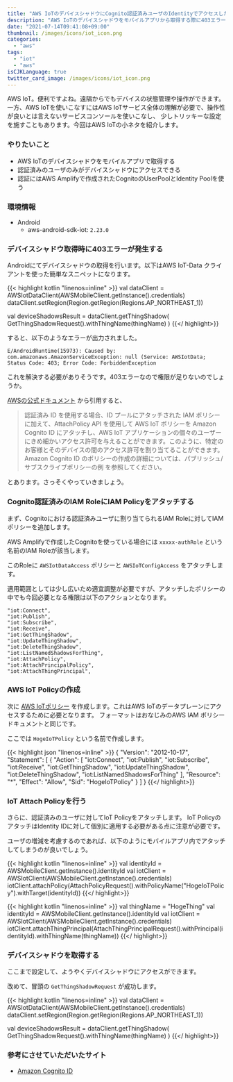 ```yaml
---
title: "AWS IoTのデバイスシャドウにCognito認証済みユーザのIdentityでアクセスした際に403エラーになる"
description: "AWS IoTのデバイスシャドウをモバイルアプリから取得する際に403エラーは発生する場合には、認証済みIAM RoleへのIAM Policyの追加と認証済みのIdentity IDに対してIoTポリシーの付与が必要になります。"
date: "2021-07-14T09:41:08+09:00"
thumbnail: /images/icons/iot_icon.png
categories:
  - "aws"
tags:
  - "iot"
  - "aws"
isCJKLanguage: true
twitter_card_image: /images/icons/iot_icon.png
---
```


AWS IoT。便利ですよね。遠隔からでもデバイスの状態管理や操作ができます。
一方、AWS IoTを使いこなすにはAWS IoTサービス全体の理解が必要で、操作性が良いとは言えないサービスコンソールを使いこなし、
少しトリッキーな設定を施すこともあります。今回はAWS IoTの小ネタを紹介します。

<!--adsense-->

### やりたいこと

- AWS IoTのデバイスシャドウをモバイルアプリで取得する
- 認証済みのユーザのみがデバイスシャドウにアクセスできる
- 認証にはAWS Amplifyで作成されたCognitoのUserPoolとIdentity Poolを使う

### 環境情報

- Android
  - aws-android-sdk-iot: `2.23.0`

### デバイスシャドウ取得時に403エラーが発生する

Androidにてデバイスシャドウの取得を行います。以下はAWS IoT-Data クライアントを使った簡単なスニペットになります。

{{< highlight kotlin "linenos=inline" >}}
val dataClient = AWSIotDataClient(AWSMobileClient.getInstance().credentials)
dataClient.setRegion(Region.getRegion(Regions.AP_NORTHEAST_1))

val deviceShadowsResult = dataClient.getThingShadow(
  GetThingShadowRequest().withThingName(thingName)
)
{{</ highlight>}}

すると、以下のようなエラーが出力されました。

```
E/AndroidRuntime(15973): Caused by: com.amazonaws.AmazonServiceException: null (Service: AWSIotData; Status Code: 403; Error Code: ForbiddenException
```

これを解決する必要がありそうです。403エラーなので権限が足りないのでしょうか。

<!--adsense-->



[AWSの公式ドキュメント](https://docs.aws.amazon.com/ja_jp/iot/latest/developerguide/cognito-identities.html) から引用すると、


> 認証済み ID を使用する場合、ID プールにアタッチされた IAM ポリシーに加えて、AttachPolicy API を使用して AWS IoT ポリシーを Amazon Cognito ID にアタッチし、AWS IoT アプリケーションの個々のユーザーにきめ細かいアクセス許可を与えることができます。このように、特定のお客様とそのデバイスの間のアクセス許可を割り当てることができます。Amazon Cognito ID のポリシーの作成の詳細については、パブリッシュ/サブスクライブポリシーの例 を参照してください。

とあります。さっそくやっていきましょう。

### Cognito認証済みのIAM RoleにIAM Policyをアタッチする

まず、Cognitoにおける認証済みユーザに割り当てられるIAM Roleに対してIAM ポリシーを追加します。

AWS Amplifyで作成したCognitoを使っている場合には `xxxxx-authRole` という名前のIAM Roleが該当します。

このRoleに `AWSIotDataAccess` ポリシーと `AWSIoTConfigAccess` をアタッチします。

適用範囲としては少し広いため適宜調整が必要ですが、アタッチしたポリシーの中でも今回必要となる権限は以下のアクションとなります。

```
"iot:Connect",
"iot:Publish",
"iot:Subscribe",
"iot:Receive",
"iot:GetThingShadow",
"iot:UpdateThingShadow",
"iot:DeleteThingShadow",
"iot:ListNamedShadowsForThing",
"iot:AttachPolicy",
"iot:AttachPrincipalPolicy",
"iot:AttachThingPrincipal",
```

### AWS IoT Policyの作成

次に [AWS IoTポリシー](https://docs.aws.amazon.com/ja_jp/iot/latest/developerguide/iot-policies.html) を作成します。これはAWS IoTのデータプレーンにアクセスするために必要となります。
フォーマットはおなじみのAWS IAM ポリシードキュメントと同じです。

ここでは `HogeIoTPolicy` という名前で作成します。

{{< highlight json "linenos=inline" >}}
{
  "Version": "2012-10-17",
  "Statement": [
    {
      "Action": [
        "iot:Connect",
        "iot:Publish",
        "iot:Subscribe",
        "iot:Receive",
        "iot:GetThingShadow",
        "iot:UpdateThingShadow",
        "iot:DeleteThingShadow",
        "iot:ListNamedShadowsForThing"
      ],
      "Resource": "*",
      "Effect": "Allow",
      "Sid": "HogeIoTPolicy"
    }
  ]
}
{{</ highlight>}}

### IoT Attach Policyを行う

さらに、認証済みのユーザに対してIoT Policyをアタッチします。
IoT PolicyのアタッチはIdentity IDに対して個別に適用する必要がある点に注意が必要です。

ユーザの増減を考慮するのであれば、以下のようにモバイルアプリ内でアタッチしてしまうのが良いでしょう。

{{< highlight kotlin "linenos=inline" >}}
val identityId = AWSMobileClient.getInstance().identityId
val iotClient = AWSIotClient(AWSMobileClient.getInstance().credentials)
iotClient.attachPolicy(AttachPolicyRequest().withPolicyName("HogeIoTPolicy").withTarget(identityId))
{{</ highlight>}}

{{< highlight kotlin "linenos=inline" >}}
val thingName = "HogeThing"
val identityId = AWSMobileClient.getInstance().identityId
val iotClient = AWSIotClient(AWSMobileClient.getInstance().credentials)
iotClient.attachThingPrincipal(AttachThingPrincipalRequest().withPrincipal(identityId).withThingName(thingName))
{{</ highlight>}}

### デバイスシャドウを取得する

ここまで設定して、ようやくデバイスシャドウにアクセスができます。

改めて、冒頭の `GetThingShadowRequest` が成功します。

{{< highlight kotlin "linenos=inline" >}}
val dataClient = AWSIotDataClient(AWSMobileClient.getInstance().credentials)
dataClient.setRegion(Region.getRegion(Regions.AP_NORTHEAST_1))

val deviceShadowsResult = dataClient.getThingShadow(
  GetThingShadowRequest().withThingName(thingName)
)
{{</ highlight>}}

### 参考にさせていただいたサイト

- [Amazon Cognito ID](https://docs.aws.amazon.com/ja_jp/iot/latest/developerguide/cognito-identities.html)
